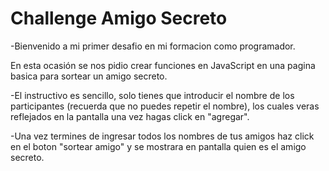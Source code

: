 <h1>Challenge Amigo Secreto</h1>

-Bienvenido a mi primer desafio en mi formacion como programador.

En esta ocasión se nos pidio crear funciones en JavaScript en una pagina basica para sortear un amigo secreto.

-El instructivo es sencillo, solo tienes que introducir el nombre de los participantes (recuerda que no puedes repetir el nombre), los cuales veras reflejados en la pantalla una vez hagas click en "agregar". 

-Una vez termines de ingresar todos los nombres de tus amigos haz click en el boton "sortear amigo" y se mostrara en pantalla quien es el amigo secreto.
